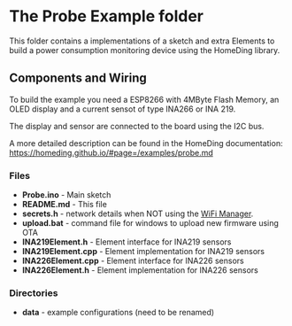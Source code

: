 # The Probe Example folder

This folder contains a implementations of a sketch and extra Elements to build a power consumption monitoring device
using the HomeDing library.

## Components and Wiring

To build the example you need a ESP8266 with 4MByte Flash Memory, an OLED display and a current sensot of type INA266 or INA 219.

The display and sensor are connected to the board using the I2C bus.

A more detailed description can be found in the HomeDing documentation:
<https://homeding.github.io/#page=/examples/probe.md>

### Files

-   **Probe.ino** - Main sketch
-   **README.md** - This file
-   **secrets.h** - network details when NOT using the [WiFi Manager](https://homeding.github.io/#page=/stepsnewdevice.md).
-   **upload.bat** - command file for windows to upload new firmware using OTA
-   **INA219Element.h** - Element interface for INA219 sensors 
-   **INA219Element.cpp** - Element implementation for INA219 sensors
-   **INA226Element.cpp** - Element interface for INA226 sensors
-   **INA226Element.h** - Element implementation for INA226 sensors


### Directories

-   **data** - example configurations (need to be renamed)

